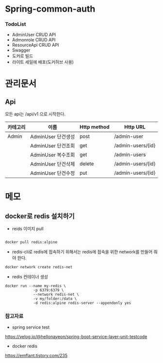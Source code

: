 # Spring-common-auth

### TodoList

- AdminUser CRUD API
- Admonrole CRUD API
- ResourceApi CRUD API
- Swagger
- 도커로 빌드
- 라이트 세일에 배포(도커허브 사용)

# 관리문서

## Api

모든 api는 /api/v1 으로 시작한다.


| 카테고리 | 이름               | Http method | Http URL          |
| -------- | ------------------ | ----------- | ----------------- |
| Admin    | AdminUser 단건생성 | post        | /admin-user       |
|          | AdminUser 단건조회 | get         | /admin-users/{id} |
|          | AdminUser 복수조회 | get         | /admin-users      |
|          | AdminUser 단건삭제 | delete      | /admin-users/{id} |
|          | AdminUser 단건수정 | put         | /admin-users/{id} |


# 메모


## docker로 redis 설치하기

- reids 이미지 pull

```shell

docker pull redis:alpine
```

- redis-cli로 redis에 접속하기 위해서는 redis에 접속을 위한 network를 만들어 줘야 한다.

```shell
docker network create redis-net
```

- redis 컨테이너 생성

```shell
docker run --name my-redis \
             -p 6379:6379 \
             --network redis-net \
             -v my/folder:/data \
             -d redis:alpine redis-server --appendonly yes
```




### 참고자료

- spring service test

https://velog.io/@hellonayeon/spring-boot-service-layer-unit-testcode


- docker redis

https://emflant.tistory.com/235
